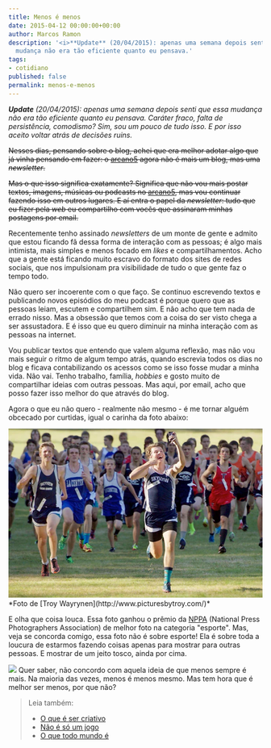 ```yaml
---
title: Menos é menos
date: 2015-04-12 00:00:00+00:00
author: Marcos Ramon
description: '<i>**Update** (20/04/2015): apenas uma semana depois senti que essa
  mudança não era tão eficiente quanto eu pensava.'
tags:
- cotidiano
published: false
permalink: menos-e-menos
---
```

<i>**Update** (20/04/2015): apenas uma semana depois senti que essa mudança não era tão eficiente quanto eu pensava. Caráter fraco, falta de persistência, comodismo? Sim, sou um pouco de tudo isso. E por isso aceito voltar atrás de decisões ruins. <i class="fa fa-smile-o"></i></i>  

<strike>Nesses dias, pensando sobre o blog, achei que era melhor adotar algo que já vinha pensando em fazer: o [arcano5](http://www.arcano5.com.br/) agora não é mais um blog, mas uma <i>newsletter</i>. 

Mas o que isso significa exatamente? Significa que não vou mais postar textos, imagens, músicas ou podcasts no [arcano5](http://www.arcano5.com.br/), mas vou continuar fazendo isso em outros lugares. E aí entra o papel da <i>newsletter</i>: tudo que eu fizer pela <i>web</i> eu compartilho com vocês que assinaram minhas postagens por email.</strike>

Recentemente tenho assinado <i>newsletters</i> de um monte de gente e admito que estou ficando fã dessa forma de interação com as pessoas; é algo mais intimista, mais simples e menos focado em <i>likes</i> e compartilhamentos. Acho que a gente está ficando muito escravo do formato dos sites de redes sociais, que nos impulsionam pra visibilidade de tudo o que gente faz o tempo todo. 

Não quero ser incoerente com o que faço. Se continuo escrevendo textos e publicando novos episódios do meu podcast é porque quero que as pessoas leiam, escutem e compartilhem sim. E não acho que tem nada de errado nisso. Mas a obsessão que temos com a coisa do ser visto chega a ser assustadora. E é isso que eu quero diminuir na minha interação com as pessoas na internet.

Vou publicar textos que entendo que valem alguma reflexão, mas não vou mais seguir o ritmo de algum tempo atrás, quando escrevia todos os dias no blog e ficava contabilizando os acessos como se isso fosse mudar a minha vida. Não vai. Tenho trabalho, família, <i>hobbies</i> e gosto muito de compartilhar ideias com outras pessoas. Mas aqui, por email, acho que posso fazer isso melhor do que através do blog.

Agora o que eu não quero - realmente não mesmo - é me tornar alguém obcecado por curtidas, igual o carinha da foto abaixo:

<img src="/assets/img/Pasted image 20250310154644.png">
*Foto de [Troy Wayrynen](http://www.picturesbytroy.com/)*</span>

E olha que coisa louca. Essa foto ganhou o prêmio da [NPPA](https://nppa.org/) (National Press Photographers Association) de melhor foto na categoria "esporte". Mas, veja se concorda comigo, essa foto não é sobre esporte! Ela é sobre toda a loucura de estarmos fazendo coisas apenas para mostrar para outras pessoas. E mostrar de um jeito tosco, ainda por cima.

![](https://instagram.com/p/ttb-jyDa_G/)
Quer saber, não concordo com aquela ideia de que menos sempre é mais. Na maioria das vezes, menos é menos mesmo. Mas tem hora que é melhor ser menos, por que não?



> Leia também:
> - <a href="/o-que-e-ser-criativo">O que é ser criativo</a>
> - <a href="/nao-e-so-um-jogo">Não é só um jogo</a>
> - <a href="/o-que-todo-mundo-e">O que todo mundo é</a>
